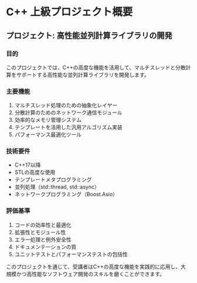 # C++ 上級プロジェクト概要

## プロジェクト: 高性能並列計算ライブラリの開発

### 目的
このプロジェクトでは、C++の高度な機能を活用して、マルチスレッドと分散計算をサポートする高性能な並列計算ライブラリを開発します。

### 主要機能
1. マルチスレッド処理のための抽象化レイヤー
2. 分散計算のためのネットワーク通信モジュール
3. 効率的なメモリ管理システム
4. テンプレートを活用した汎用アルゴリズム実装
5. パフォーマンス最適化ツール

### 技術要件
- C++17以降
- STLの高度な使用
- テンプレートメタプログラミング
- 並列処理（std::thread, std::async）
- ネットワークプログラミング（Boost.Asio）

### 評価基準
1. コードの効率性と最適化
2. 拡張性とモジュール性
3. エラー処理と例外安全性
4. ドキュメンテーションの質
5. ユニットテストとパフォーマンステストの包括性

このプロジェクトを通じて、受講者はC++の高度な機能を実践的に応用し、大規模かつ高性能なソフトウェア開発のスキルを磨くことができます。
